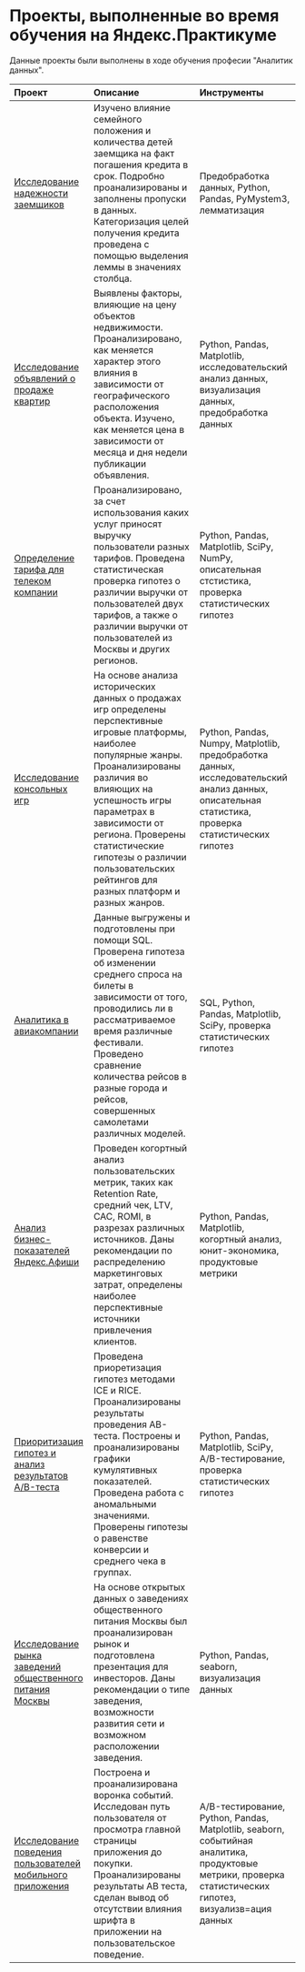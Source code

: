 # Проекты, выполненные во время обучения на Яндекс.Практикуме

 Данные проекты были выполнены в ходе обучения професии "Аналитик данных".  
 
 | Проект | Описание | Инструменты | 
 | :------------------------ | :---------------------- | :---------------------- | 
 | [Исследование надежности заемщиков](loaners_analysis) | Изучено влияние семейного положения и количества детей заемщика на факт погашения кредита в срок. Подробно проанализированы и заполнены пропуски в данных. Категоризация целей получения кредита проведена с помощью выделения леммы в значениях столбца. |  Предобработка данных, Python, Pandas, PyMystem3, лемматизация | 
 | [Исследование объявлений о продаже квартир](real_estate_spb) | Выявлены факторы, влияющие на цену объектов недвижимости. Проанализировано, как меняется характер этого влияния в зависимости от географического расположения объекта. Изучено, как меняется цена в зависимости от месяца и дня недели публикации объявления. | Python, Pandas, Matplotlib, исследовательский анализ данных, визуализация данных, предобработка данных |
 | [Определение тарифа для телеком компании](telecom) | Проанализировано, за счет использования каких услуг приносят выручку пользователи разных тарифов. Проведена статистическая проверка гипотез о различии выручки от пользователей двух тарифов, а также о различии выручки от пользователей из Москвы и других регионов. | Python, Pandas, Matplotlib, SciPy, NumPy, описательная стстистика, проверка статистических гипотез |
| [Исследование консольных игр](console_games) | На основе анализа исторических данных о продажах игр определены перспективные игровые платформы, наиболее популярные жанры. Проанализированы различия во влияющих на успешность игры параметрах в зависимости от региона. Проверены статистические гипотезы о различии пользовательских рейтингов для разных платформ и разных жанров. | Python, Pandas, Numpy, Matplotlib, предобработка данных, исследовательский анализ данных, описательная статистика, проверка статистических гипотез |
| [Аналитика в авиакомпании](aviacompany) | Данные выгружены и подготовлены при помощи SQL. Проверена гипотеза об изменении среднего спроса на билеты в зависимости от того, проводились ли в рассматриваемое время различные фестивали. Проведено сравнение количества рейсов в разные города и рейсов, совершенных самолетами различных моделей. | SQL, Python, Pandas, Matplotlib, SciPy, проверка статистических гипотез |
| [Анализ бизнес-показателей Яндекс.Афиши](business_metrics) | Проведен когортный анализ пользовательских метрик, таких как Retention Rate, средний чек, LTV, CAC, ROMI, в разрезах различных источников. Даны рекомендации по распределению маркетинговых затрат, определены наиболее перспективные источники привлечения клиентов. | Python, Pandas, Matplotlib, когортный анализ, юнит-экономика, продуктовые метрики |  
 | [Приоритизация гипотез и анализ результатов A/B-теста](ab_test) | Проведена приоретизация гипотез методами ICE и RICE.  Проанализированы результаты проведения AB-теста. Построены и проанализированы графики кумулятивных показателей. Проведена работа с аномальными значениями. Проверены гипотезы о равенстве конверсии и среднего чека в группах. | Python, Pandas, Matplotlib, SciPy, A/B-тестирование, проверка статистических гипотез |
 | [Исследование рынка заведений общественного питания Москвы](catering_market) | На основе открытых данных о заведениях общественного питания Москвы был проанализирован рынок и подготовлена презентация для инвесторов. Даны рекомендации о типе заведения, возможности развития сети и возможном расположении заведения. | Python, Pandas, seaborn, визуализация данных |
 | [Исследование поведения пользователей мобильного приложения](user_behaviour_analysis)  | Построена и проанализирована воронка событий. Исследован путь пользователя от просмотра главной страницы приложения до покупки. Проанализированы результаты AB теста, сделан вывод об отсутствии влияния шрифта в приложении на пользовательское поведение. | A/B-тестирование, Python, Pandas, Matplotlib, seaborn, событийная аналитика, продуктовые метрики, проверка статистических гипотез, визуализв=ация данных |
 
    
 
